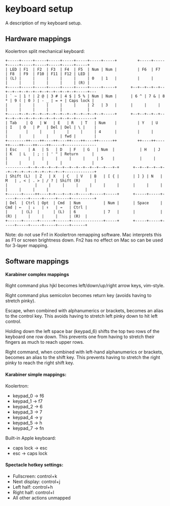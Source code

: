 keyboard setup
==============

A description of my keyboard setup.

Hardware mappings
-----------------

Koolertron split mechanical keyboard:

```
+-----+-----+-----+-----+-----+-----+-----+-----+         +-----+-----+-----+-----+-----+-----+-----+-----+
| LED | F1  | F2  | F3  | F4  | F5  | Num | Num |         | F6  | F7  | F8  | F9  | F10 | F11 | F12 | LED |
| (L) |     |     |     |     |     | 0   | 1   |         |     |     |     |     |     |     |     | (R) |
+-----+-----+-----+-----+-----+-----+-----+-----+      +--+--+--+--+--+--+--+--+--+--+--+--+--+--+--+-----+---
| ` ~ | 1 ! | 2 @ | 3 # | 4 $ | 5 % | Num | Num |      | 6 ^ | 7 & | 8 * | 9 ( | 0 ) | - _ | = + | Caps lock |
|     |     |     |     |     |     | 2   | 3   |      |     |     |     |     |     |     |     |           |
+-----+--+--+--+--+--+--+--+--+--+--+--+--+-----+      +--+--+--+--+--+--+--+--+--+--+--+--+--+--+--+--------+
| Tab    | Q   | W   | E   | R   | T   | Num    |         | Y   | U   | I   | O   | P   | Del | Del | \ |    |
|        |     |     |     |     |     | 4      |         |     |     |     |     |     |     | fwd |        |
+--------++----++----++----++----++----++------++         ++----++----++----++----++----++-----+--------------
| Esc     | A   | S   | D   | F   | G   | Num  |           | H   | J   | K   | L   | ; : | ' " | Return      |
|         |     |     |     |     |     | 5    |           |     |     |     |     |     |     |             |
----------+--+--+--+--+--+--+--+--+--+--+--+---+-+      +--+--+--+--+--+--+--+--+--+--+--+--+--+-------------+
| Shift (L)  | Z   | X   | C   | V   | B   | [ { |      | ] } | N   | M   | , < | . > | / ? | Shift (R)      |
|            |     |     |     |     |     |     |      |     |     |     |     |     |     |                |
+------+-----++----+-+---+--+--+-----+-----+-----+      +-----+-----+-----+-----+-----+-----+-----+----------+
| Del  | Ctrl | Opt  | Cmd  | Num          | Num |      | Space     | Cmd | ←   | ↓   | ↑   | →   | Ctrl |
|      | (L)  |      | (L)  | 6            | 7   |      |           | (R) |     |     |     |     | (R)  |
+------+------+------+------+--------------+-----+      +-----+-----+-----+-----+-----+-----+-----+------+
```

Note: do not use Fn1 in Koolertron remapping software. Mac interprets this as F1 or screen brightness down. Fn2 has no effect on Mac so can be used for 3-layer mapping.

Software mappings
-----------------

#### Karabiner complex mappings

Right command plus hjkl becomes left/down/up/right arrow keys, vim-style.

Right command plus semicolon becomes return key (avoids having to stretch pinky).

Escape, when combined with alphanumerics or brackets, becomes an alias to the control key. This avoids having to stretch left pinky down to hit left control.

Holding down the left space bar (keypad_6) shifts the top two rows of the keyboard one row down. This prevents one from having to stretch their fingers as much to reach upper rows.

Right command, when combined with left-hand alphanumerics or brackets, becomes an alias to the shift key. This prevents having to stretch the right pinky to reach the right shift key.

#### Karabiner simple mappings:

Koolertron:

- keypad_0 -> f6
- keypad_1 -> f7
- keypad_2 -> 6
- keypad_3 -> 7
- keypad_4 -> y
- keypad_5 -> h
- keypad_7 -> fn

Built-in Apple keyboard:

- caps lock -> esc
- esc -> caps lock

#### Spectacle hotkey settings:

- Fullscreen: control+k
- Next display: control+j
- Left half: control+h
- Right half: control+l
- All other actions unmapped
